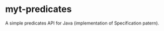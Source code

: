myt-predicates
==============

A simple predicates API for Java (implementation of Specification patern).
